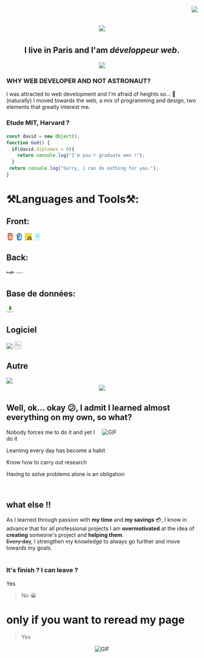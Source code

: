 <img align="right" src="https://visitor-badge.laobi.icu/badge?page_id=davA974.davA974" />

<h1 align="center">
    <img src="https://readme-typing-svg.herokuapp.com/?font=Righteous&size=35&center=true&vCenter=true&width=500&height=70&duration=4000&lines=Hi+welcome+to+my+page!+👋;+I'm+David+Moreze!;" />
</h1>

<h2 align="center">I live in Paris and I'am <em>développeur web</em>.</h2>


 <p align="center">
  <img align="center" src="https://camo.githubusercontent.com/e6e8e795f1860f2fbe5e959a6266410123d3af7fb913a2a662c74cf4adcbb843/68747470733a2f2f6d656469612e67697068792e636f6d2f6d656469612f5776536a4b335038687147413941615567742f67697068792e676966"/> 
 </p>
 
### WHY WEB DEVELOPER AND NOT ASTRONAUT?
  
I was attracted to web development and I'm afraid of heights so... 💨 (naturally) I moved towards the web, a mix of programming and design, two elements that greatly interest me.
### Etude MIT, Harvard ?
```javascript
const david = new Object();
function God() {
  if(david.diplomes > 0){
    return console.log("I'm you'r graduate men !");
  }
 return console.log("Sorry, i can do nothing for you.");
}
```

<h1>⚒️Languages and Tools⚒️:</h1>
<div>
<h2>Front:</h2>
<img width="4%" src="https://raw.githubusercontent.com/devicons/devicon/master/icons/html5/html5-original-wordmark.svg" />
<img width="4%" src="https://raw.githubusercontent.com/devicons/devicon/master/icons/css3/css3-original-wordmark.svg"/>
<img width="4%" src="https://raw.githubusercontent.com/devicons/devicon/master/icons/javascript/javascript-original.svg"/>
<img width="4%" src="https://raw.githubusercontent.com/devicons/devicon/master/icons/react/react-original-wordmark.svg"/>
</div>
<h2>Back:</h2>
<div>
  <img width="4%" src="https://raw.githubusercontent.com/devicons/devicon/master/icons/nodejs/nodejs-original-wordmark.svg"/>
  <img width="4%" src="https://raw.githubusercontent.com/devicons/devicon/master/icons/express/express-original-wordmark.svg"/>
</div>
<h2>Base de données:</h2>
<img width="4%" src="https://raw.githubusercontent.com/devicons/devicon/master/icons/mongodb/mongodb-original-wordmark.svg"/>
<h2>Logiciel</h2>
<div>
<img width="4%" src="https://www.vectorlogo.zone/logos/adobe_illustrator/adobe_illustrator-icon.svg"/>
<img width="4%" src="https://raw.githubusercontent.com/devicons/devicon/master/icons/photoshop/photoshop-line.svg"/> 
</div>
<h2>Autre</h2>
<div>
  <img width="4%" src="https://www.vectorlogo.zone/logos/git-scm/git-scm-icon.svg"/>
</div>
<div align="center">
  <a href="mailto:davidmoreze@hotmail.fr">
    <img width="8%"src="https://encrypted-tbn0.gstatic.com/images?q=tbn:ANd9GcR2qqW_29fNz9f2bjxm8oV7Vq6RnLKwrJLphg&usqp=CAU" target="_blank"/>
  </a>
</div>
<h2>Well, ok... okay 😕, I admit I learned  almost everything on my own, so what?</h2>

<img align="right" width="50%" alt="GIF" src="https://media.giphy.com/media/jFJW3hOGQgTUk/giphy.gif"></img>
<div>
   <p>Nobody forces me to do it and yet I do it</p>
</div>
<div>
  <p>Learning every day has become a habit</p>
</div>
<div>
  <p>Know how to carry out research</p>
</div>
<div>
  <p>Having to solve problems alone is an obligation</p>
</div>

&nbsp;
<!-- ## Et tu as fait quoi alors ? -->
<!--**J'ai développé des projets entièrement de l'élaboration de la maquette au déploiement et découvert une multitude de technologies.**<br/>-->

## what else !!
As I learned through passion with **my time** and **my savings** 💳, I know in advance that for all professional projects
I am **overmotivated** at the idea of ​​**creating** someone's project and **helping them**.<br/>
~~Every day~~, I strengthen my knowledge to always go further and move towards my goals.<br><br>



### It's finish ? I can leave ?
Yes
> No 😭
<h1>only if you want to reread my page</h1>

> Yes

<p align="center">
  <img align="center" width="60%" alt="GIF" src="https://media.giphy.com/media/Lr4RSBQs8k9aCKKtjI/giphy.gif"/>
</p>



        



